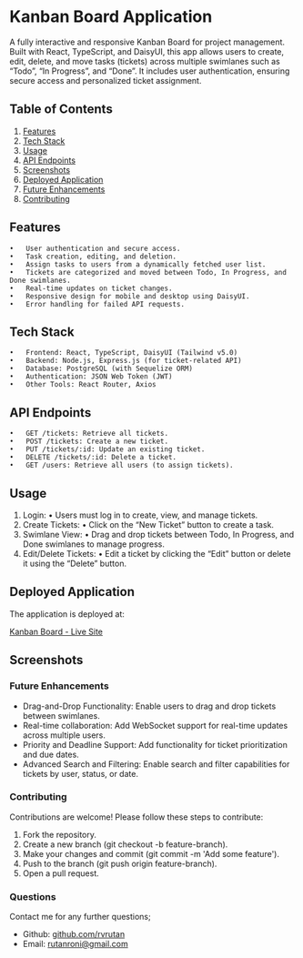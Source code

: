 # Kanban Board Application

A fully interactive and responsive Kanban Board for project management. Built with React, TypeScript, and DaisyUI, this app allows users to create, edit, delete, and move tasks (tickets) across multiple swimlanes such as “Todo”, “In Progress”, and “Done”. It includes user authentication, ensuring secure access and personalized ticket assignment.

## Table of Contents
1.	[Features](#features)
2.	[Tech Stack](#tech-stack)
3.	[Usage](#usage)
4.	[API Endpoints](#api-endpoints)
5.	[Screenshots](#screenshots)
6.	[Deployed Application](#deployed-application)
7.	[Future Enhancements](#future-enhancements)
8.	[Contributing](#contributing)

## Features
	•	User authentication and secure access.
	•	Task creation, editing, and deletion.
	•	Assign tasks to users from a dynamically fetched user list.
	•	Tickets are categorized and moved between Todo, In Progress, and Done swimlanes.
	•	Real-time updates on ticket changes.
	•	Responsive design for mobile and desktop using DaisyUI.
	•	Error handling for failed API requests.

## Tech Stack
	•	Frontend: React, TypeScript, DaisyUI (Tailwind v5.0)
	•	Backend: Node.js, Express.js (for ticket-related API)
	•	Database: PostgreSQL (with Sequelize ORM)
	•	Authentication: JSON Web Token (JWT)
	•	Other Tools: React Router, Axios


## API Endpoints
	•	GET /tickets: Retrieve all tickets.
	•	POST /tickets: Create a new ticket.
	•	PUT /tickets/:id: Update an existing ticket.
	•	DELETE /tickets/:id: Delete a ticket.
	•	GET /users: Retrieve all users (to assign tickets).

 ## Usage
1. Login:
	•	Users must log in to create, view, and manage tickets.
2.	Create Tickets:
	•	Click on the “New Ticket” button to create a task.
3.	Swimlane View:
	•	Drag and drop tickets between Todo, In Progress, and Done swimlanes to manage progress.
4.	Edit/Delete Tickets:
	•	Edit a ticket by clicking the “Edit” button or delete it using the “Delete” button.

  
## Deployed Application

The application is deployed at:

[Kanban Board - Live Site](https://kanban-board-server-27vq.onrender.com)

## Screenshots

### Future Enhancements
- Drag-and-Drop Functionality: Enable users to drag and drop tickets between swimlanes.
- Real-time collaboration: Add WebSocket support for real-time updates across multiple users.
- Priority and Deadline Support: Add functionality for ticket prioritization and due dates.
- Advanced Search and Filtering: Enable search and filter capabilities for tickets by user, status, or date.

### Contributing

Contributions are welcome! Please follow these steps to contribute:
1.	Fork the repository.
2.	Create a new branch (git checkout -b feature-branch).
3.	Make your changes and commit (git commit -m 'Add some feature').
4.	Push to the branch (git push origin feature-branch).
5.	Open a pull request.

### Questions

Contact me for any further questions;
- Github: [github.com/rvrutan](https://github.com/rvrutan)
- Email: [rutanroni@gmail.com](mailtorutanroni@gmail.com)
